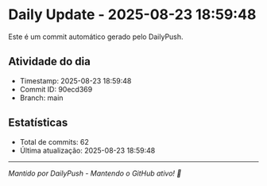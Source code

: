 # Daily Update - 2025-08-23 18:59:48

Este é um commit automático gerado pelo DailyPush.

## Atividade do dia
- Timestamp: 2025-08-23 18:59:48
- Commit ID: 90ecd369
- Branch: main

## Estatísticas
- Total de commits: 62
- Última atualização: 2025-08-23 18:59:48

---
*Mantido por DailyPush - Mantendo o GitHub ativo! 🚀*
